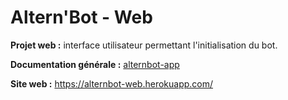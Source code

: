 # Altern'Bot - Web

**Projet web :** interface utilisateur permettant l'initialisation du bot.

**Documentation générale :** [alternbot-app](https://github.com/B4va/alternbot-app)

**Site web :** https://alternbot-web.herokuapp.com/
